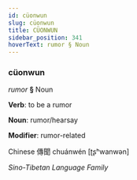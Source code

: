 ```yaml
---
id: cüonwun
slug: cüonwun
title: CÜONWUN
sidebar_position: 341
hoverText: rumor § Noun
---
```


### cüonwun

*rumor* **§** Noun

**Verb**: to be a rumor

**Noun**: rumor/hearsay

**Modifier**: rumor-related

Chinese 傳聞 chuánwén [ʈʂʰwanwən]

*Sino-Tibetan Language Family*